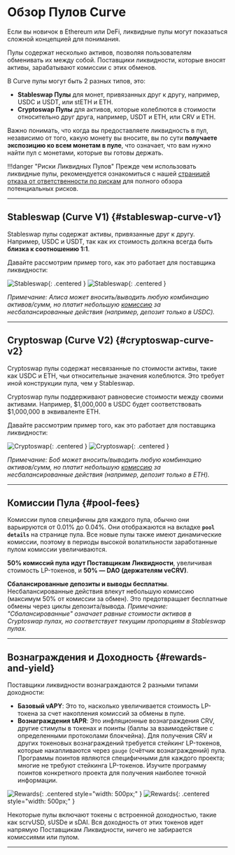 <h1>Обзор Пулов Curve</h1>

Если вы новичок в Ethereum или DeFi, ликвидные пулы могут показаться сложной концепцией для понимания.

Пулы содержат несколько активов, позволяя пользователям обменивать их между собой. Поставщики ликвидности, которые вносят активы, зарабатывают комиссии с этих обменов.

В Curve пулы могут быть 2 разных типов, это:

* **Stableswap Пулы** для монет, привязанных друг к другу, например, USDC и USDT, или stETH и ETH.
* **Cryptoswap Пулы** для активов, которые колеблются в стоимости относительно друг друга, например, USDT и ETH, или CRV и ETH.

Важно понимать, что когда вы предоставляете ликвидность в пул, независимо от того, какую монету вы вносите, вы по сути **получаете экспозицию ко всем монетам в пуле**, что означает, что вам нужно найти пул с монетами, которые вы готовы держать.

!!!danger "Риски Ликвидных Пулов"
    Прежде чем использовать ликвидные пулы, рекомендуется ознакомиться с нашей [страницей отказа от ответственности по рискам](../risks-security/risks/pool.md) для полного обзора потенциальных рисков.

---

## **Stableswap** (**Curve V1**) {#stableswap-curve-v1}

Stableswap пулы содержат активы, привязанные друг к другу. Например, USDC и USDT, так как их стоимость должна всегда быть **близка к соотношению 1:1**.

Давайте рассмотрим пример того, как это работает для поставщика ликвидности:

![Stableswap](../images/pools/stableswap.svg#only-light){: .centered }
![Stableswap](../images/pools/stableswap-dark.svg#only-dark){: .centered }

*Примечание: Алиса может вносить/выводить любую комбинацию активов/сумм, но платит небольшую [комиссию](#pool-fees) за несбалансированные действия (например, депозит только в USDC).*

---

## **Cryptoswap** (**Curve V2**) {#cryptoswap-curve-v2}

Cryptoswap пулы содержат несвязанные по стоимости активы, такие как USDC и ETH, чьи относительные значения колеблются. Это требует иной конструкции пула, чем у Stableswap.

Cryptoswap пулы поддерживают равновесие стоимости между своими активами. Например, $1,000,000 в USDC будет соответствовать $1,000,000 в эквиваленте ETH.

Давайте рассмотрим пример того, как это работает для поставщика ликвидности:

![Cryptoswap](../images/pools/cryptoswap.svg#only-light){: .centered }
![Cryptoswap](../images/pools/cryptoswap-dark.svg#only-dark){: .centered }

*Примечание: Боб может вносить/выводить любую комбинацию активов/сумм, но платит небольшую [комиссию](#pool-fees) за несбалансированные действия (например, депозит только в ETH).*

---

## **Комиссии Пула** {#pool-fees}

Комиссии пулов специфичны для каждого пула, обычно они варьируются от 0.01% до 0.04%. Они отображаются на вкладке **`pool details`** на странице пула. Все новые пулы также имеют динамические комиссии, поэтому в периоды высокой волатильности заработанные пулом комиссии увеличиваются.

**50% комиссий пула идут Поставщикам Ликвидности**, увеличивая стоимость LP-токенов, и **50% — DAO (держателям veCRV)**.

**Сбалансированные депозиты и выводы бесплатны**. Несбалансированные действия влекут небольшую комиссию (максимум 50% от комиссии за обмен). Это предотвращает бесплатные обмены через циклы депозита/вывода. *Примечание: "Сбалансированные" означает равные стоимости активов в Cryptoswap пулах, но соответствует текущим пропорциям в Stableswap пулах.*

---

## **Вознаграждения и Доходность** {#rewards-and-yield}

Поставщики ликвидности вознаграждаются 2 разными типами доходности:

* **Базовый vAPY**: Это то, насколько увеличивается стоимость LP-токена за счет накопления комиссий за обмены в пуле.
* **Вознаграждения tAPR**: Это инфляционные вознаграждения CRV, другие стимулы в токенах и поинты (баллы за взаимодействие с определенными протоколами блокчейна). Для получения CRV и других токеновых вознаграждений требуется стейкинг LP-токенов, которые накапливаются через `gauge` (счётчик вознаграждений) пула. Программы поинтов являются специфичными для каждого проекта; многие не требуют стейкинга LP-токенов. Изучите программу поинтов конкретного проекта для получения наиболее точной информации.

![Rewards](../images/pools/rewards.svg#only-light){: .centered style="width: 500px;" }
![Rewards](../images/pools/rewards-dark.svg#only-dark){: .centered style="width: 500px;" }

Некоторые пулы включают токены с встроенной доходностью, такие как scrvUSD, sUSDe и sDAI. Вся доходность от этих токенов идет напрямую Поставщикам Ликвидности, ничего не забирается комиссиями или пулом.

---

